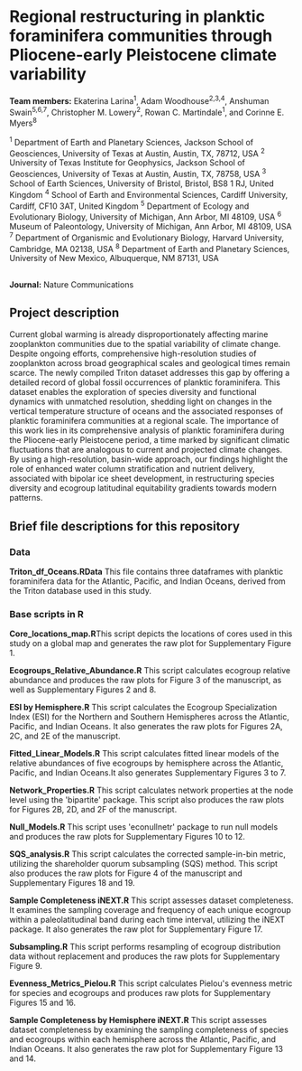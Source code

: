 # Regional restructuring in planktic foraminifera communities through Pliocene-early Pleistocene climate variability 

**Team members:**
Ekaterina Larina<sup>1</sup>, Adam Woodhouse<sup>2,3,4</sup>, Anshuman Swain<sup>5,6,7</sup>, Christopher M. Lowery<sup>2</sup>, Rowan C. Martindale<sup>1</sup>, and Corinne E. Myers<sup>8</sup>

<sup>1</sup> Department of Earth and Planetary Sciences, Jackson School of Geosciences, University of Texas at Austin, Austin, TX, 78712, USA
<sup>2</sup> University of Texas Institute for Geophysics, Jackson School of Geosciences, University of   Texas at Austin, Austin, TX, 78758, USA
<sup>3</sup> School of Earth Sciences, University of Bristol, Bristol, BS8 1 RJ, United Kingdom
<sup>4</sup> School of Earth and Environmental Sciences, Cardiff University, Cardiff, CF10 3AT, United Kingdom
<sup>5</sup> Department of Ecology and Evolutionary Biology, University of Michigan, Ann Arbor, MI 48109, USA
<sup>6</sup> Museum of Paleontology, University of Michigan, Ann Arbor, MI 48109, USA
<sup>7</sup> Department of Organismic and Evolutionary Biology, Harvard University, Cambridge, MA 02138, USA
<sup>8</sup> Department of Earth and Planetary Sciences, University of New Mexico, Albuquerque, NM 87131, USA
##
**Journal:** Nature Communications

## Project description
Current global warming is already disproportionately affecting marine zooplankton communities due to the spatial variability of climate change. Despite ongoing efforts, comprehensive high-resolution studies of zooplankton across broad geographical scales and geological times remain scarce. The newly compiled Triton dataset addresses this gap by offering a detailed record of global fossil occurrences of planktic foraminifera. This dataset enables the exploration of species diversity and functional dynamics with unmatched resolution, shedding light on changes in the vertical temperature structure of oceans and the associated responses of planktic foraminifera communities at a regional scale. The importance of this work lies in its comprehensive analysis of planktic foraminifera during the Pliocene-early Pleistocene period, a time marked by significant climatic fluctuations that are analogous to current and projected climate changes. By using a high-resolution, basin-wide approach, our findings highlight the role of enhanced water column stratification and nutrient delivery, associated with bipolar ice sheet development, in restructuring species diversity and ecogroup latitudinal equitability gradients towards modern patterns.  

## Brief file descriptions for this repository
### Data
**Triton_df_Oceans.RData** This file contains three dataframes with planktic foraminifera data for the Atlantic, Pacific, and Indian Oceans, derived from the Triton database used in this study.
### Base scripts in R

**Core_locations_map.R**This script depicts the locations of cores used in this study on a global map and generates the raw plot for Supplementary Figure 1. 

**Ecogroups_Relative_Abundance.R** This script calculates ecogroup relative abundance and produces the raw plots for Figure 3 of the manuscript, as well as Supplementary Figures 2 and 8. 

**ESI by Hemisphere.R** This script calculates the Ecogroup Specialization Index (ESI) for the Northern and Southern Hemispheres across the Atlantic, Pacific, and Indian Oceans. It also generates the raw plots for Figures 2A, 2C, and 2E of the manuscript.

**Fitted_Linear_Models.R** This script calculates fitted linear models of the relative abundances of five ecogroups by hemisphere across the Atlantic, Pacific, and Indian Oceans.It also generates Supplementary Figures 3 to 7.

**Network_Properties.R** This script calculates network properties at the node level using the 'bipartite' package. This script also produces the raw plots for Figures 2B, 2D, and 2F of the manuscript.

**Null_Models.R** This script uses 'econullnetr' package to run null models and produces the raw plots for Supplementary Figures 10 to 12. 

**SQS_analysis.R** This script calculates the corrected sample-in-bin metric, utilizing the shareholder quorum subsampling (SQS) method. This script also produces the raw plots for Figure 4 of the manuscript and Supplementary Figures 18 and 19.

**Sample Completeness iNEXT.R** This script assesses dataset completeness. It examines the sampling coverage and frequency of each unique ecogroup within a paleolatitudinal band during each time interval, utilizing the iNEXT package. It also generates the raw plot for Supplementary Figure 17. 

**Subsampling.R** This script performs resampling of ecogroup distribution data without replacement and produces the raw plots for Supplementary Figure 9.

**Evenness_Metrics_Pielou.R** This script calculates Pielou's evenness metric for species and ecogroups and produces raw plots for Supplementary Figures 15 and 16.

**Sample Completeness by Hemisphere iNEXT.R** This script assesses dataset completeness by examining the sampling completeness of species and ecogroups within each hemisphere 
across the Atlantic, Pacific, and Indian Oceans.  It also generates the raw plot for Supplementary Figure 13 and 14. 
